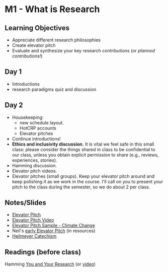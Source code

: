 # M1 - What is Research

## Learning Objectives

* Appreciate different research philosophies
* Create elevator pitch
* Evaluate and synthesize your key research contributions (or *planned contributions!*)

## Day 1

- Introductions
- research paradigms quiz and discussion

## Day 2

* Housekeeping: 
  * new schedule layout. 
  * HotCRP accounts
  * Elevator pitches
* Continue introductions!
* **Ethics and inclusivity discussion.** It is vital we feel safe in this small class: please consider the things shared in class to be confidential to our class, unless you obtain explicit permission to share (e.g., reviews, experiences, stories).
* Hamming discussion.
* Elevator pitch videos.
* Elevator pitches (small groups). Keep your elevator pitch around and keep polishing it as we work in the course. I'll call on you to present your pitch to the class during the semester, so we do about 2 per class.

## Notes/Slides

- [Elevator Pitch](elevator-pitch-format.md)
- [Elevator Pitch Video](https://www.youtube.com/watch?v=G6BVhuBvzQY)
- [Elevator Pitch Sample - Climate Change](https://www.youtube.com/watch?v=Hv90XwAQUyg)
- Neil's [early Elevator Pitch](DissertationElevatorPitch.md) (in resources)
- [Heilmeyer Catechism](https://en.wikipedia.org/wiki/George_H._Heilmeier#Heilmeier%27s_Catechism)

## Readings (before class)

Hamming [You and Your Research](http://www.cs.virginia.edu/~robins/YouAndYourResearch.pdf) (or [video](https://www.youtube.com/watch?v=a1zDuOPkMSw))